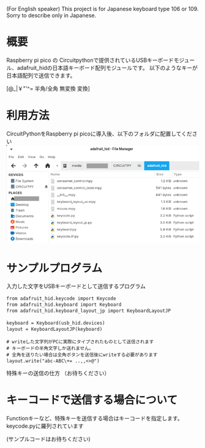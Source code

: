(For English speaker)
This project is for Japanese keyboard type 106 or 109.
Sorry to describe only in Japanese.

# 概要
Raspberry pi pico の Circuitpythonで提供されているUSBキーボードモジュール、adafruit_hidの日本語キーボード配列モジュールです。
以下のようなキーが日本語配列で送信できます。

[@_\|￥"'^= 半角/全角 無変換 変換]

# 利用方法
CircuitPythonをRaspberry pi picoに導入後、以下のフォルダに配置してください
![/xxx/xxx/Circuitpython/lib/adafruit_hid/](folder.png)

# サンプルプログラム
入力した文字をUSBキーボードとして送信するプログラム
```
from adafruit_hid.keycode import Keycode
from adafruit_hid.keyboard import Keyboard
from adafruit_hid.keyboard_layout_jp import KeyboardLayoutJP

keyboard = Keyboard(usb_hid.devices)
layout = KeyboardLayoutJP(keyboard)

# writeした文字列がPCに実際にタイプされたものとして送信されます
# キーボードの半角文字しか送れません。
# 全角を送りたい場合は全角ボタンを送信後にwriteする必要があります
layout.write("abc-ABC\+= ..,,<>@")
```
 
特殊キーの送信の仕方
（お待ちください）

# キーコードで送信する場合について
Functionキーなど、特殊キーを送信する場合はキーコードを指定します。
keycode.pyに羅列されています

(サンプルコードはお待ちください)


